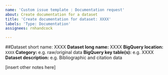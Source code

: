 ```yaml
---
name: 'Custom issue template : Documentation request'
about: Create documentation for a dataset
title: 'Create documentation for dataset: XXXX'
labels: 'Type: Documentation'
assignees: rnhandcock

---
```

##Dataset short name: XXXX
**Dataset long name:** XXXX
**BigQuery location:** `XXXX`
**Category:** e.g. raw/original data
**BigQuery key table(s):** e.g. XXXX
**Dataset description:** e.g. Bibliographic and citation data

[insert other notes here]
